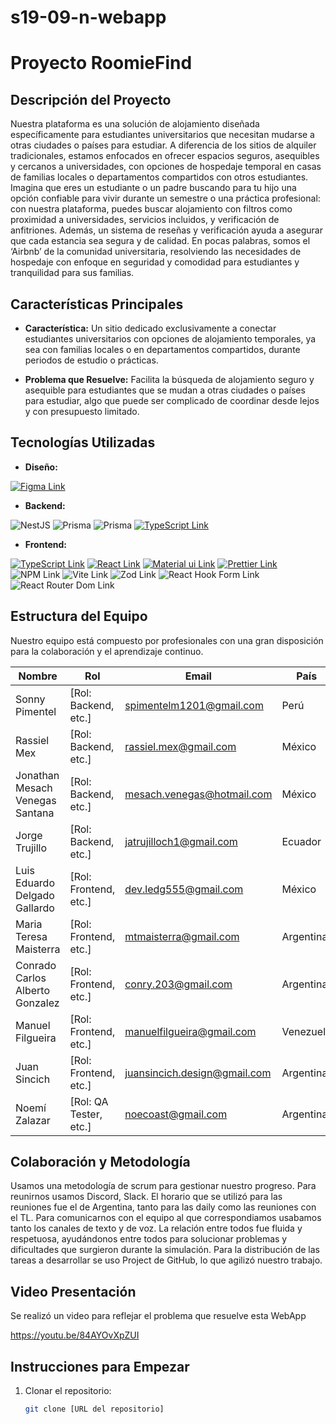 # s19-09-n-webapp

# Proyecto RoomieFind

## Descripción del Proyecto

Nuestra plataforma es una solución de alojamiento diseñada específicamente para estudiantes universitarios que necesitan mudarse a otras ciudades o países para estudiar. A diferencia de los sitios de alquiler tradicionales, estamos enfocados en ofrecer espacios seguros, asequibles y cercanos a universidades, con opciones de hospedaje temporal en casas de familias locales o departamentos compartidos con otros estudiantes.
Imagina que eres un estudiante o un padre buscando para tu hijo una opción confiable para vivir durante un semestre o una práctica profesional: con nuestra plataforma, puedes buscar alojamiento con filtros como proximidad a universidades, servicios incluidos, y verificación de anfitriones. Además, un sistema de reseñas y verificación ayuda a asegurar que cada estancia sea segura y de calidad.
En pocas palabras, somos el ‘Airbnb’ de la comunidad universitaria, resolviendo las necesidades de hospedaje con enfoque en seguridad y comodidad para estudiantes y tranquilidad para sus familias.

## Características Principales
- **Característica:** Un sitio dedicado exclusivamente a conectar estudiantes universitarios con opciones de alojamiento temporales, ya sea con familias locales o en departamentos compartidos, durante periodos de estudio o prácticas.

- **Problema que Resuelve:** Facilita la búsqueda de alojamiento seguro y asequible para estudiantes que se mudan a otras ciudades o países para estudiar, algo que puede ser complicado de coordinar desde lejos y con presupuesto limitado. 
  
## Tecnologías Utilizadas

- **Diseño:**
  
[![Figma Link](https://img.shields.io/badge/Figma-F24E1E?style=for-the-badge&logo=figma&logoColor=white 'Figma Link')](https://www.figma.com/files/recents-and-sharing?fuid=1121329785337751851)

- **Backend:**
  
![NestJS](https://img.shields.io/badge/nestjs-%23E0234E.svg?style=for-the-badge&logo=nestjs&logoColor=white)
![Prisma](https://img.shields.io/badge/prisma-000.svg?style=for-the-badge&logo=prisma&logoColor=white)
![Prisma](https://img.shields.io/badge/postgresql-4169E1.svg?style=for-the-badge&logo=postgresql&logoColor=white)
[![TypeScript Link](https://img.shields.io/badge/TypeScript-007ACC?style=for-the-badge&logo=typescript&logoColor=white 'TypeScript Link')](https://www.typescriptlang.org/)

- **Frontend:**
  
[![TypeScript Link](https://img.shields.io/badge/TypeScript-007ACC?style=for-the-badge&logo=typescript&logoColor=white 'TypeScript Link')](https://www.typescriptlang.org/)
[![React Link](https://img.shields.io/badge/React-20232A?style=for-the-badge&logo=react&logoColor=61DAFB 'React Link')](https://react.dev/)
[![Material ui Link](https://img.shields.io/badge/MUI-%230081CB.svg?style=for-the-badge&logo=mui&logoColor=white)](https://mui.com/material-ui/all-components/)
[![Prettier Link](https://img.shields.io/badge/prettier-1A2C34?style=for-the-badge&logo=prettier&logoColor=F7BA3E 'Prettier Link')](https://prettier.io/)
![NPM Link](https://img.shields.io/badge/NPM-%23CB3837.svg?style=for-the-badge&logo=npm&logoColor=white 'NPM Link')
![Vite Link](https://img.shields.io/badge/vite-%23646CFF.svg?style=for-the-badge&logo=vite&logoColor=white 'Vite Link')
![Zod Link](https://img.shields.io/badge/zod-%233068b7.svg?style=for-the-badge&logo=zod&logoColor=white 'Zod Link')
![React Hook Form Link](https://img.shields.io/badge/React%20Hook%20Form-%23EC5990.svg?style=for-the-badge&logo=reacthookform&logoColor=white)
![React Router Dom Link](https://img.shields.io/badge/React_Router-CA4245?style=for-the-badge&logo=react-router&logoColor=white)

## Estructura del Equipo
Nuestro equipo está compuesto por profesionales con una gran disposición para la colaboración y el aprendizaje continuo.

| Nombre             | Rol                 | Email              |    País           |
|--------------------|---------------------|--------------------|-------------------|
| Sonny Pimentel     | [Rol: Backend, etc.] | spimentelm1201@gmail.com            | Perú |
| Rassiel Mex        | [Rol:  Backend, etc.] | rassiel.mex@gmail.com            | México |
| Jonathan Mesach Venegas Santana       | [Rol:  Backend, etc.] | mesach.venegas@hotmail.com           | México |
| Jorge Trujillo         | [Rol: Backend, etc.] | jatrujilloch1@gmail.com           | Ecuador |
| Luis Eduardo Delgado Gallardo         | [Rol: Frontend, etc.] | dev.ledg555@gmail.com            | México |
| Maria Teresa Maisterra         | [Rol: Frontend, etc.] | mtmaisterra@gmail.com           | Argentina |
| Conrado Carlos Alberto Gonzalez         | [Rol: Frontend, etc.] | conry.203@gmail.com           | Argentina |
| Manuel Filgueira         | [Rol: Frontend,  etc.] | manuelfilgueira@gmail.com           | Venezuela |
| Juan Sincich         | [Rol: Frontend, etc.] | juansincich.design@gmail.com            | Argentina |
| Noemí Zalazar         | [Rol: QA Tester, etc.] | noecoast@gmail.com            | Argentina |



## Colaboración y Metodología
Usamos una metodología de scrum para gestionar nuestro progreso. Para reunirnos usamos Discord, Slack. El horario que se utilizó para las reuniones fue el de Argentina, tanto para las daily como las reuniones con el TL. Para comunicarnos con el equipo al que correspondiamos usabamos tanto los canales de texto y de voz. La relación entre todos fue fluida y respetuosa, ayudándonos entre todos para solucionar problemas y dificultades que surgieron durante la simulación.
Para la distribución de las tareas a desarrollar se uso Project de GitHub, lo que agilizó nuestro trabajo.

## Video Presentación

Se realizó un video para reflejar el problema que resuelve esta WebApp

https://youtu.be/84AYOvXpZUI



## Instrucciones para Empezar
1. Clonar el repositorio:
   ```bash
   git clone [URL del repositorio]
